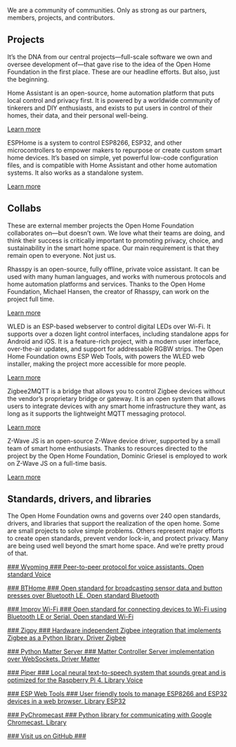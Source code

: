 We are a community of communities.
 Only as strong as our partners, members, projects, and contributors.

Projects
----------

 It’s the DNA from our central projects—full-scale software we own and oversee development of—that gave rise to the idea of the Open Home Foundation in the first place. These are our headline efforts. But also, just the beginning.

 Home Assistant is an open-source, home automation platform that puts local control and privacy first. It is powered by a worldwide community of tinkerers and DIY enthusiasts, and exists to put users in control of their homes, their data, and their personal well-being.

[Learn more](https://www.home-assistant.io/)
[](https://github.com/home-assistant/)

 ESPHome is a system to control ESP8266, ESP32, and other microcontrollers to empower makers to repurpose or create custom smart home devices. It’s based on simple, yet powerful low-code configuration files, and is compatible with Home Assistant and other home automation systems. It also works as a standalone system.

[Learn more](https://esphome.io/)
[](https://github.com/esphome/)

Collabs
----------

 These are external member projects the Open Home Foundation collaborates on—but doesn’t own. We love what their teams are doing, and think their success is critically important to promoting privacy, choice, and sustainability in the smart home space. Our main requirement is that they remain open to everyone. Not just us.

 Rhasspy is an open-source, fully offline, private voice assistant. It can be used with many human languages, and works with numerous protocols and home automation platforms and services. Thanks to the Open Home Foundation, Michael Hansen, the creator of Rhasspy, can work on the project full time.

[Learn more](https://community.rhasspy.org/)

 WLED is an ESP-based webserver to control digital LEDs over Wi-Fi. It supports over a dozen light control interfaces, including standalone apps for Android and iOS. It is a feature-rich project, with a modern user interface, over-the-air updates, and support for addressable RGBW strips. The Open Home Foundation owns ESP Web Tools, with powers the WLED web installer, making the project more accessible for more people.

[Learn more](https://kno.wled.ge/)

 Zigbee2MQTT is a bridge that allows you to control Zigbee devices without the vendor’s proprietary bridge or gateway. It is an open system that allows users to integrate devices with any smart home infrastructure they want, as long as it supports the lightweight MQTT messaging protocol.

[Learn more](https://www.zigbee2mqtt.io/)

 Z-Wave JS is an open-source Z-Wave device driver, supported by a small team of smart home enthusiasts. Thanks to resources directed to the project by the Open Home Foundation, Dominic Griesel is employed to work on Z-Wave JS on a full-time basis.

[Learn more](https://github.com/zwave-js)

 Standards, drivers, and libraries
----------

 The Open Home Foundation owns and governs over 240 open standards, drivers, and libraries that support the realization of the open home. Some are small projects to solve simple problems. Others represent major efforts to create open standards, prevent vendor lock-in, and protect privacy. Many are being used well beyond the smart home space. And we’re pretty proud of that.

[### Wyoming ### Peer-to-peer protocol for voice assistants. Open standard Voice](https://github.com/rhasspy/wyoming)

[### BTHome ### Open standard for broadcasting sensor data and button presses over Bluetooth LE. Open standard Bluetooth](https://bthome.io/)

[### Improv Wi-Fi ### Open standard for connecting devices to Wi-Fi using Bluetooth LE or Serial. Open standard Wi-Fi](https://www.improv-wifi.com/)

[### Zigpy ### Hardware independent Zigbee integration that implements Zigbee as a Python library. Driver Zigbee](https://github.com/zigpy/zigpy)

[### Python Matter Server ### Matter Controller Server implementation over WebSockets. Driver Matter](https://github.com/home-assistant-libs/python-matter-server)

[### Piper ### Local neural text-to-speech system that sounds great and is optimized for the Raspberry Pi 4. Library Voice](https://github.com/rhasspy/piper)

[### ESP Web Tools ### User friendly tools to manage ESP8266 and ESP32 devices in a web browser. Library ESP32](https://esphome.github.io/esp-web-tools/)

[### PyChromecast ### Python library for communicating with Google Chromecast. Library](https://github.com/home-assistant-libs/pychromecast)

[### Visit us on GitHub ###](https://github.com/openhomefoundation)
